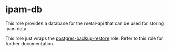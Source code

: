 # ipam-db

This role provides a database for the metal-api that can be used for storing ipam data.

This role just wraps the [postgres-backup-restore](/control-plane/roles/postgres-backup-restore) role. Refer to this role for further documentation.
